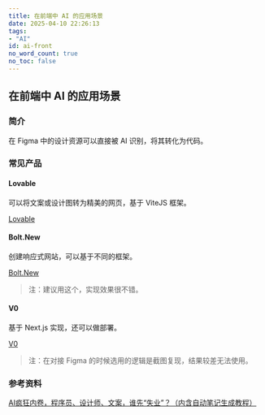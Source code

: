 ```yaml
---
title: 在前端中 AI 的应用场景
date: 2025-04-10 22:26:13
tags:
- "AI"
id: ai-front
no_word_count: true
no_toc: false
---
```


## 在前端中 AI 的应用场景

### 简介

在 Figma 中的设计资源可以直接被 AI 识别，将其转化为代码。

### 常见产品

#### Lovable

可以将文案或设计图转为精美的网页，基于 ViteJS 框架。

[Lovable](https://lovable.dev/)

#### Bolt.New

创建响应式网站，可以基于不同的框架。

[Bolt.New](https://bolt.new/)

> 注：建议用这个，实现效果很不错。

#### V0

基于 Next.js 实现，还可以做部署。

[V0](https://v0.dev/)

> 注：在对接 Figma 的时候选用的逻辑是截图复现，结果较差无法使用。

### 参考资料

[AI疯狂内卷，程序员、设计师、文案，谁先“失业”？（内含自动笔记生成教程）](https://www.youtube.com/watch?v=vzF0WIt4i3g)